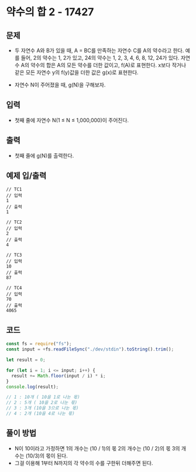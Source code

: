 # 약수의 합 2 - 17427

## 문제

- 두 자연수 A와 B가 있을 때, A = BC를 만족하는 자연수 C를 A의 약수라고 한다. 예를 들어, 2의 약수는 1, 2가 있고, 24의 약수는 1, 2, 3, 4, 6, 8, 12, 24가 있다. 자연수 A의 약수의 합은 A의 모든 약수를 더한 값이고, f(A)로 표현한다. x보다 작거나 같은 모든 자연수 y의 f(y)값을 더한 값은 g(x)로 표현한다.

- 자연수 N이 주어졌을 때, g(N)을 구해보자.

## 입력

- 첫째 줄에 자연수 N(1 ≤ N ≤ 1,000,000)이 주어진다.

## 출력

- 첫째 줄에 g(N)를 출력한다.

## 예제 입/출력

```
// TC1
// 입력
1
// 출력
1

// TC2
// 입력
2
// 출력
4

// TC3
// 입력
10
// 출력
87

// TC4
// 입력
70
// 출력
4065
```

## 코드

```javascript
const fs = require("fs");
const input = +fs.readFileSync("./dev/stdin").toString().trim();

let result = 0;

for (let i = 1; i <= input; i++) {
  result += Math.floor(input / i) * i;
}
console.log(result);

// 1 : 10개 ( 10을 1로 나눈 몫)
// 2 : 5개 ( 10을 2로 나눈 몫)
// 3 : 3개 (10을 3으로 나눈 몫)
// 4 : 2개 (10을 4로 나눈 몫)
```

## 풀이 방법

- N이 10이라고 가정하면 1의 개수는 (10 / 1)의 몫 2의 개수는 (10 / 2)의 몫 3의 개수는 (10/3)의 몫이 된다.
- 그걸 이용해 1부터 N까지의 각 약수의 수를 구한뒤 더해주면 된다.
